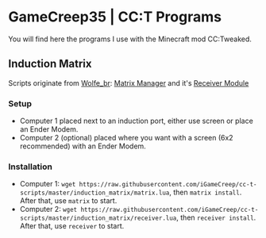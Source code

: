 # GameCreep35 | CC:T Programs

You will find here the programs I use with the Minecraft mod CC:Tweaked.

## Induction Matrix

Scripts originate from [Wolfe_br](https://pastebin.com/u/wolfe_br): [Matrix Manager](https://pastebin.com/LMdUZY4Z) and it's [Receiver Module](https://pastebin.com/3naSaR8X)

### Setup

- Computer 1 placed next to an induction port, either use screen or place an Ender Modem.
- Computer 2 (optional) placed where you want with a screen (6x2 recommended) with an Ender Modem.

### Installation

- Computer 1: `wget https://raw.githubusercontent.com/iGameCreep/cc-t-scripts/master/induction_matrix/matrix.lua`, then `matrix install`. After that, use `matrix` to start.
- Computer 2: `wget https://raw.githubusercontent.com/iGameCreep/cc-t-scripts/master/induction_matrix/receiver.lua`, then `receiver install`. After that, use `receiver` to start.